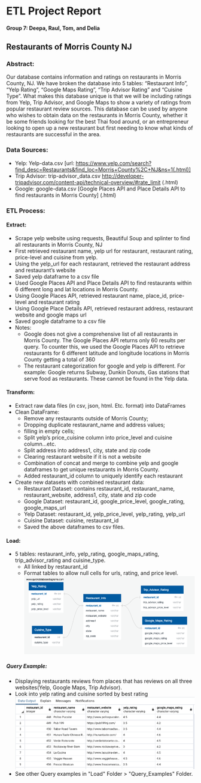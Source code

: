 # ETL Project Report
#### Group 7: Deepa, Raul, Tom, and Delia

## Restaurants of Morris County NJ

### Abstract:

   Our database contains information and ratings on restaurants in Morris County, NJ.  We have broken the database into 5 tables: “Restaurant Info”, “Yelp Rating”, “Google Maps Rating”, “Trip Advisor Rating” and “Cuisine Type”.  What makes this database unique is that we will be including ratings from Yelp, Trip Advisor, and Google Maps to show a variety of ratings from popular restaurant review sources.  This database can be used by anyone who wishes to obtain data on the restaurants in Morris County, whether it be some friends looking for the best Thai food around, or an entrepreneur looking to open up a new restaurant but first needing to know what kinds of restaurants are successful in the area. 

### Data Sources:
* Yelp: Yelp-data.csv 
    [url: https://www.yelp.com/search?find_desc=Restaurants&find_loc=Morris+County%2C+NJ&ns=1(.html)]
* Trip Advisor: trip-advisor_data.csv 
   http://developer-tripadvisor.com/content-api/technical-overview/#rate_limit (.html)
* Google: google-data.csv 
    [Google Places API and Place Details API to find restaurants in Morris County] (.html)

### ETL Process:

   #### Extract:
   * Scrape yelp website using requests, Beautiful Soup and splinter to find all restaurants in Morris County, NJ
   * First retrieved restaurant name, yelp url for restaurant, restaurant rating, price-level and cuisine from yelp.
   * Using the yelp_url for each restaurant, retrieved the restaurant address and restaurant’s website
   * Saved yelp dataframe to a csv file
   * Used Google Places API and Place Details API to find restaurants within 6 different long and lat locations in Morris County.
   * Using Google Places API, retrieved restaurant name, place_id, price-level and restaurant rating
   * Using Google Place Details API, retrieved restaurant address, restaurant website and google maps url
   * Saved google dataframe to a csv file
   * Notes: 
      * Google does not give a comprehensive list of all restaurants in Morris County. The Google Places API returns only 60 results per query. To counter              this, we used the Google Places API to retrieve restaurants for 6 different latitude and longitude locations in Morris County getting a total of 360         
      * The restaurant categorization for google and yelp is different. For example: Google returns Subway, Dunkin Donuts, Gas stations that serve food as               restaurants. These cannot be found in the Yelp data.

   #### Transform:
   * Extract raw data files (in csv, json, html. Etc. format)  into DataFrames
   * Clean DataFrame: 
        * Remove any restaurants outside of Morris County; 
        * Dropping duplicate restaurant_name and address values; 
        * filling in empty cells; 
        * Split yelp’s price_cuisine column into price_level and cuisine column...etc.
        * Split address into address1, city, state and zip code
        * Clearing restaurant website if it is not a website
        * Combination of concat and merge to combine yelp and google dataframes to get unique restaurants in Morris County.
        * Added restaurant_id column to uniquely identify each restaurant
   * Create new datasets with combined restaurant data: 
        * Restaurant Dataset: contains restaurant_id, restaurant_name, restaurant_website, address1, city, state and zip code
        * Google Dataset: restaurant_id, google_price_level, google_rating, google_maps_url
        * Yelp Dataset: restaurant_id, yelp_price_level, yelp_rating, yelp_url
        * Cuisine Dataset: cuisine, restaurant_id
        * Saved the above dataframes to csv files.


   #### Load:
   * 5 tables: restaurant_info, yelp_rating, google_maps_rating, trip_advisor_rating and cuisine_type.
        * All linked by restaurant_id
        * Format tables to allow null cells for urls, rating, and price level.
        ![ERD](https://github.com/deliahellander/ETL-Project/blob/load/Load/ERD.png?raw=true)


   ##### Query Example:
   * Displaying restaurants reviews from places that has reviews on all three websites(Yelp, Google Maps, Trip Advisor).
   * Look into yelp rating and cuisine sorted by best rating
   ![ERD](https://github.com/deliahellander/ETL-Project/blob/load/Load/Query_Examples/Yelp_Rating_sorted_Desc_by_rating.png?raw=true)
   * See other Query examples in "Load" Folder > "Query_Examples" Folder.




